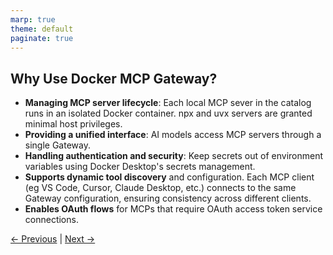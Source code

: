 ```yaml
---
marp: true
theme: default
paginate: true
---
```


## Why Use Docker MCP Gateway?

- **Managing MCP server lifecycle**: Each local MCP sever in the catalog runs in an isolated Docker container. npx and uvx servers are granted minimal host privileges.
- **Providing a unified interface**: AI models access MCP servers through a single Gateway.
- **Handling authentication and security**: Keep secrets out of environment variables using Docker Desktop's secrets management.
- **Supports dynamic tool discovery** and configuration. Each MCP client (eg VS Code, Cursor, Claude Desktop, etc.) connects to the same Gateway configuration, ensuring consistency across different clients.
- **Enables OAuth flows** for MCPs that require OAuth access token service connections.

[← Previous](003-security-isolation-benefits.md) | [Next →](005-demos.md)
